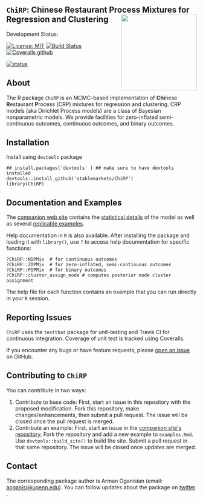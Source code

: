 ## `ChiRP`: Chinese Restaurant Process Mixtures for Regression and Clustering <a href="url"><img src="logo.png" align="right" height="200" width="200" ></a>

Development Status:

[![License: MIT](https://img.shields.io/badge/License-MIT-yellow.svg)](https://opensource.org/licenses/MIT)
[![Build Status](https://travis-ci.org/stablemarkets/ChiRP.svg?branch=master)](https://travis-ci.org/stablemarkets/ChiRP)
[![Coveralls github](https://img.shields.io/coveralls/github/stablemarkets/ChiRP.svg?style=popout)](https://coveralls.io/github/stablemarkets/ChiRP)

[![status](http://joss.theoj.org/papers/3b83a0a3f1220f97657a1075b78e480a/status.svg)](http://joss.theoj.org/papers/3b83a0a3f1220f97657a1075b78e480a)


## About
The R package `ChiRP` is an MCMC-based implementation of **Chi**nese **R**estaurant **P**rocess (CRP) mixtures for regression and clustering. CRP models (aka Dirichlet Process models) are a class of Bayesian nonparametric models. We provide facilities for zero-inflated semi-continuous outcomes, continuous outcomes, and binary outcomes.

## Installation

Install using `devtools` package
```
## install.packages('devtools' ) ## make sure to have devtools installed 
devtools::install_github('stablemarkets/ChiRP')
library(ChiRP)
``` 

## Documentation and Examples
The [companion web site](https://stablemarkets.github.io/ChiRPsite/index.html) contains the [statistical details](https://stablemarkets.github.io/ChiRPsite/modeldesc.html) of the model as well as several [replicable examples](https://stablemarkets.github.io/ChiRPsite/examples.html). 

Help documentation in `R` is also available.  After installing the package and loading it with `library()`, use `?` to access help documentation for specific functions:
```
?ChiRP::NDPMix  # for continuous outcomes
?ChiRP::ZDPMix  # for zero-inflated, semi-continuous outcomes
?ChiRP::PDPMix  # for binary outcomes
?ChiRP::cluster_assign_mode # computes posterior mode cluster assignment
``` 
The help file for each function contains an example that you can run directly in your `R` session.

## Reporting Issues
`ChiRP` uses the `testthat` package for unit-testing and Travis CI for continuous integration. Coverage of unit test is tracked using Coveralls. 

If you encounter any bugs or have feature requests, please [open an issue](https://github.com/stablemarkets/ChiRP/issues) on GitHub.

## Contributing to `ChiRP`
You can contribute in two ways:

1. Contribute to base code: First, start an issue in this repository with the proposed modification. Fork this repository, make changes/enhancements, then submit a pull request. The issue will be closed once the pull request is merged.
2. Contribute an example: First, start an issue in the [companion site's repository](https://github.com/stablemarkets/ChiRPsite). Fork the repository and add a new example to `examples.Rmd`. Use `devtools::build_site()` to build the site. Submit a pull request in that same repository. The issue will be closed once updates are merged.

## Contact
The corresponding package author is Arman Oganisian (email: aoganisi@upenn.edu). You can follow updates about the package on [twitter](https://twitter.com/StableMarkets) .
